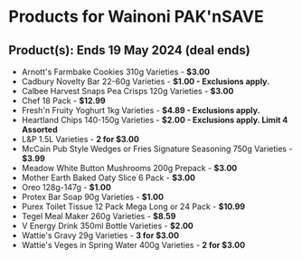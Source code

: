 # Products for Wainoni PAK'nSAVE

## Product(s): Ends 19 May 2024 (deal ends)
- Arnott's Farmbake Cookies 310g Varieties - **$3.00**
- Cadbury Novelty Bar 22-60g Varieties - **$1.00 - Exclusions apply.**
- Calbee Harvest Snaps Pea Crisps 120g Varieties - **$3.00**
- Chef 18 Pack - **$12.99**
- Fresh'n Fruity Yoghurt 1kg Varieties - **$4.89 - Exclusions apply.**
- Heartland Chips 140-150g Varieties - **$2.00 - Exclusions apply. Limit 4 Assorted**
- L&P 1.5L Varieties - **2 for $3.00**
- McCain Pub Style Wedges or Fries Signature Seasoning 750g Varieties - **$3.99**
- Meadow White Button Mushrooms 200g Prepack - **$3.00**
- Mother Earth Baked Oaty Slice 6 Pack - **$3.00**
- Oreo 128g-147g - **$1.00**
- Protex Bar Soap 90g Varieties - **$1.00**
- Purex Toilet Tissue 12 Pack Mega Long or 24 Pack - **$10.99**
- Tegel Meal Maker 260g Varieties - **$8.59**
- V Energy Drink 350ml Bottle Varieties - **$2.00**
- Wattie's Gravy 29g Varieties - **3 for $3.00**
- Wattie's Veges in Spring Water 400g Varieties - **2 for $3.00**

